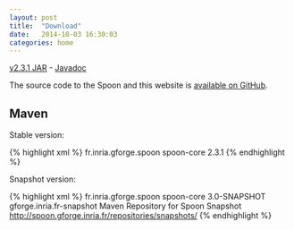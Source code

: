 ```yaml
---
layout: post
title:  "Download"
date:   2014-10-03 16:30:03
categories: home
---
```


[v2.3.1 JAR](https://gforge.inria.fr/frs/?group_id=73) - [Javadoc](http://spoon.gforge.inria.fr/mvnsites/spoon-core/apidocs)

The source code to the Spoon and this website is [available on GitHub](https://github.com/INRIA/spoon).

## Maven

Stable version:

{% highlight xml %}
<dependency>
    <groupId>fr.inria.gforge.spoon</groupId>
    <artifactId>spoon-core</artifactId>
    <version>2.3.1</version>
</dependency>
{% endhighlight %}

Snapshot version:

 {% highlight xml %}
<dependencies>
	<dependency>
		<groupId>fr.inria.gforge.spoon</groupId>
		<artifactId>spoon-core</artifactId>
		<version>3.0-SNAPSHOT</version>
	</dependency>
</dependencies>
<repositories>
	<repository>
		<id>gforge.inria.fr-snapshot</id>
		<name>Maven Repository for Spoon Snapshot</name>
		<url>http://spoon.gforge.inria.fr/repositories/snapshots/</url>
		<snapshots />
	</repository>
</repositories>
{% endhighlight %}